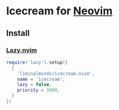 # Icecream for [Neovim](https://github.com/neovim/neovim)

## Install

### [Lazy.nvim](https://github.com/folke/lazy.nvim)

```lua
require('lazy').setup({
  {
    'liminalminds/icecream.nvim',
    name = 'icecream',
    lazy = false,
    priority = 1000,
  }
})
```
